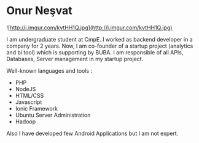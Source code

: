 # Onur Neşvat #

![http://i.imgur.com/kvtHH1Q.jpg](http://i.imgur.com/kvtHH1Q.jpg)

I am undergraduate student at CmpE. I worked as backend developer in a company for 2 years. Now, I am co-founder of a startup project (analytics and bi tool) which is supporting by BUBA. I am responsible of all APIs, Databases, Server management in my startup project.

Well-known languages and tools :

  * PHP
  * NodeJS
  * HTML/CSS
  * Javascript
  * Ionic Framework
  * Ubuntu Server Administration
  * Hadoop

Also I have developed few Android Applications but I am not expert.